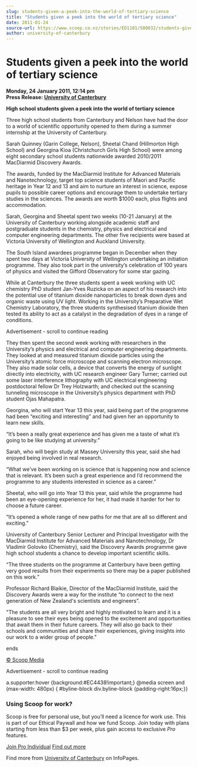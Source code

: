 ```yaml
---
slug: students-given-a-peek-into-the-world-of-tertiary-science
title: "Students given a peek into the world of tertiary science"
date: 2011-01-24
source-url: https://www.scoop.co.nz/stories/ED1101/S00032/students-given-a-peek-into-the-world-of-tertiary-science.htm
author: university-of-canterbury
---
```

Students given a peek into the world of tertiary science
========================================================

**Monday, 24 January 2011, 12:14 pm**  
**Press Release: [University of Canterbury](https://info.scoop.co.nz/University_of_Canterbury)**

**High school students given a peek into the world of tertiary science**

Three high school students from Canterbury and Nelson have had the door to a world of scientific opportunity opened to them during a summer internship at the University of Canterbury.

Sarah Quinney (Garin College, Nelson), Sheetal Chand (Hillmorton High School) and Georgina Kioa (Christchurch Girls High School) were among eight secondary school students nationwide awarded 2010/2011 MacDiarmid Discovery Awards.

The awards, funded by the MacDiarmid Institute for Advanced Materials and Nanotechnology, target top science students of Maori and Pacific heritage in Year 12 and 13 and aim to nurture an interest in science, expose pupils to possible career options and encourage them to undertake tertiary studies in the sciences. The awards are worth $1000 each, plus flights and accommodation.

Sarah, Georgina and Sheetal spent two weeks (10-21 January) at the University of Canterbury working alongside academic staff and postgraduate students in the chemistry, physics and electrical and computer engineering departments. The other five recipients were based at Victoria University of Wellington and Auckland University.

The South Island awardees programme began in December when they spent two days at Victoria University of Wellington undertaking an initiation programme. They also took part in the university’s celebration of 100 years of physics and visited the Gifford Observatory for some star gazing.

While at Canterbury the three students spent a week working with UC chemistry PhD student Jan-Yves Ruzicka on an aspect of his research into the potential use of titanium dioxide nanoparticles to break down dyes and organic waste using UV light. Working in the University’s Preparative Wet Chemistry Laboratory, the three students synthesised titanium dioxide then tested its ability to act as a catalyst in the degradation of dyes in a range of conditions.

Advertisement - scroll to continue reading





They then spent the second week working with researchers in the University’s physics and electrical and computer engineering departments. They looked at and measured titanium dioxide particles using the University’s atomic force microscope and scanning electron microscope. They also made solar cells, a device that converts the energy of sunlight directly into electricity, with UC research engineer Gary Turner; carried out some laser interference lithography with UC electrical engineering postdoctoral fellow Dr Trey Holzwarth; and checked out the scanning tunneling microscope in the University’s physics department with PhD student Ojas Mahapatra.

Georgina, who will start Year 13 this year, said being part of the programme had been “exciting and interesting” and had given her an opportunity to learn new skills.

“It’s been a really great experience and has given me a taste of what it’s going to be like studying at university.”

Sarah, who will begin study at Massey University this year, said she had enjoyed being involved in real research.

“What we’ve been working on is science that is happening now and science that is relevant. It’s been such a great experience and I’d recommend the programme to any students interested in science as a career.”

Sheetal, who will go into Year 13 this year, said while the programme had been an eye-opening experience for her, it had made it harder for her to choose a future career.

“It’s opened a whole range of new paths for me that are all so different and exciting.”

University of Canterbury Senior Lecturer and Principal Investigator with the MacDiarmid Institute for Advanced Materials and Nanotechnology, Dr Vladimir Golovko (Chemistry), said the Discovery Awards programme gave high school students a chance to develop important scientific skills.

“The three students on the programme at Canterbury have been getting very good results from their experiments so there may be a paper published on this work.”

Professor Richard Blaikie, Director of the MacDiarmid Institute, said the Discovery Awards were a way for the institute “to connect to the next generation of New Zealand's scientists and engineers”.

\"The students are all very bright and highly motivated to learn and it is a pleasure to see their eyes being opened to the excitement and opportunities that await them in their future careers. They will also go back to their schools and communities and share their experiences, giving insights into our work to a wider group of people."

ends  

[© Scoop Media](http://www.scoop.co.nz/about/terms.html)  

Advertisement - scroll to continue reading



a.supporter:hover {background:#EC4438!important;} @media screen and (max-width: 480px) { #byline-block div.byline-block {padding-right:16px;}}

### Using Scoop for work?

Scoop is free for personal use, but you’ll need a licence for work use. This is part of our Ethical Paywall and how we fund Scoop. Join today with plans starting from less than $3 per week, plus gain access to exclusive _Pro_ features.  
  
[Join Pro Individual](https://pro.scoop.co.nz/Individual/?from=ProIn24) [Find out more](https://pro.scoop.co.nz/using-scoop-for-work/?from=ProIn24)

Find more from [University of Canterbury](https://info.scoop.co.nz/University_of_Canterbury) on InfoPages.